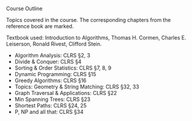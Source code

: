 Course Outline <br>

Topics covered in the course. The corresponding chapters from the reference book are marked. <br>

Textbook used: Introduction to Algorithms, Thomas H. Cormen, Charles E. Leiserson, Ronald Rivest, Clifford Stein. <br>

- Algorithm Analysis: CLRS §2, 3
- Divide & Conquer: CLRS §4
- Sorting & Order Statistics: CLRS §7, 8, 9
- Dynamic Programming: CLRS §15
- Greedy Algorithms: CLRS §16
- Topics: Geometry & String Matching: CLRS §32, 33
- Graph Traversal & Applications: CLRS §22
- Min Spanning Trees: CLRS §23
- Shortest Paths: CLRS §24, 25
- P, NP and all that: CLRS §34
